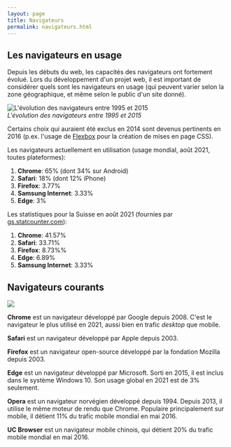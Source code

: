```yaml
---
layout: page
title: Navigateurs
permalink: navigateurs.html
---
```

## Les navigateurs en usage

Depuis les débuts du web, les capacités des navigateurs ont fortement évolué. Lors du développement d'un projet web, il est important de considérer quels sont les navigateurs en usage (qui peuvent varier selon la zone géographique, et même selon le public d'un site donné). 

![L'évolution des navigateurs entre 1995 et 2015](img/navigateurs-timeline.png)    
*L'évolution des navigateurs entre 1995 et 2015*

Certains choix qui auraient été exclus en 2014 sont devenus pertinents en 2016 (p.ex. l'usage de [Flexbox](/css/layout#une-nouvelle-approche-flexbox) pour la création de mises en page CSS).

Les navigateurs actuellement en utilisation (usage mondial, août 2021, toutes plateformes):

1. **Chrome**: 65% (dont 34% sur Android)
2. **Safari**: 18% (dont 12% iPhone)
3. **Firefox**: 3.77%
4. **Samsung Internet**: 3.33%
5. **Edge**: 3%


Les statistiques pour la Suisse en août 2021 (fournies par [gs.statcounter.com](https://gs.statcounter.com/browser-market-share/all/switzerland/#monthly-202007-202107-bar)):

1. **Chrome**: 41.57%
2. **Safari**: 33.71%
3. **Firefox**: 8.73%%
4. **Edge**: 6.89%
5. **Samsung Internet**: 3.33%

## Navigateurs courants

![](img/navigateurs.jpg)

**Chrome** est un navigateur développé par Google depuis 2008. C'est le navigateur le plus utilisé en 2021, aussi bien en trafic *desktop* que mobile.

**Safari** est un navigateur développé par Apple depuis 2003.

**Firefox** est un navigateur open-source développé par la fondation Mozilla depuis 2003.

**Edge** est un navigateur développé par Microsoft. Sorti en 2015, il est inclus dans le système Windows 10. Son usage global en 2021 est de 3% seulement.

**Opera** est un navigateur norvégien développé depuis 1994. Depuis 2013, il utilise le même moteur de rendu que Chrome. Populaire principalement sur mobile, il détient 11% du trafic mobile mondial en mai 2016.

**UC Browser** est un navigateur mobile chinois, qui détient 20% du trafic mobile mondial en mai 2016.

